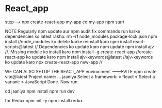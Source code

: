 # React_app
step -->  npx create-react-app my-app
cd my-app
npm start



 NOTE:Regularly npm update aur npm audit fix commands run karke dependencies ko latest rakho.
 rm -rf node_modules package-lock.json
npm install       //node_modules ko delete karke reinstall karo
npm install react-scripts@latest   // Dependencies ko update karo
npm update
npm install ajv   //. Missing module ko install karo
npm install -g create-react-app   //create-react-app ko update karo
npm install ajv-keywords@latest   //ajv-keywords ko update karo
npx create-react-app new-app  //





 WE CAN ALSO SETUP THE  REACT_APP environment   --->VITE
 npm create vite@latest
 Project name: ... jaaniya
 Select a framework: » React
√ Select a variant: » JavaScript
Done. Now run:

  cd jaaniya
  npm install
  npm run dev

for Redux
npm init -y
npm install redux
  
